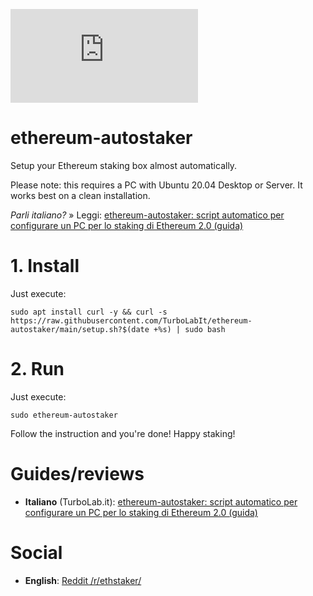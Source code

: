 ![logo](https://turbolab.it/immagini/max/ethereum-autostaker-script-automatico-configurare-pc-staking-ethereum-2.0-guida-script-ethereum-staking-automatico-spotlight-18494.img)

# ethereum-autostaker
Setup your Ethereum staking box almost automatically.

Please note: this requires a PC with Ubuntu 20.04 Desktop or Server. It works best on a clean installation.

*Parli italiano?* » Leggi: [ethereum-autostaker: script automatico per configurare un PC per lo staking di Ethereum 2.0 (guida)](https://turbolab.it/criptovalute-bitcoin-ethereum-litecoin-4904/ethereum-autostaker-script-automatico-configurare-pc-staking-ethereum-2.0-guida-3066)


# 1. Install
Just execute:

```
sudo apt install curl -y && curl -s https://raw.githubusercontent.com/TurboLabIt/ethereum-autostaker/main/setup.sh?$(date +%s) | sudo bash
```

# 2. Run
Just execute:

```
sudo ethereum-autostaker
```

Follow the instruction and you're done! Happy staking!

# Guides/reviews

* **Italiano** (TurboLab.it): [ethereum-autostaker: script automatico per configurare un PC per lo staking di Ethereum 2.0 (guida)](https://turbolab.it/criptovalute-bitcoin-ethereum-litecoin-4904/ethereum-autostaker-script-automatico-configurare-pc-staking-ethereum-2.0-guida-3066)


# Social

* **English**: [Reddit /r/ethstaker/](https://www.reddit.com/r/ethstaker/comments/k4xkmp/i_built_a_script_to_setup_a_pc_for_staking_top_to/)
